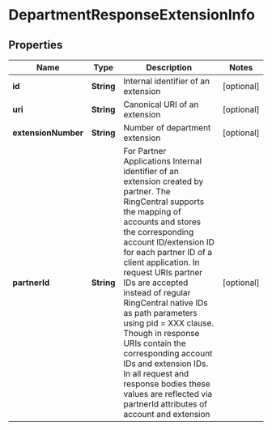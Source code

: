 
# DepartmentResponseExtensionInfo

## Properties
Name | Type | Description | Notes
------------ | ------------- | ------------- | -------------
**id** | **String** | Internal identifier of an extension |  [optional]
**uri** | **String** | Canonical URI of an extension |  [optional]
**extensionNumber** | **String** | Number of department extension |  [optional]
**partnerId** | **String** | For Partner Applications Internal identifier of an extension created by partner. The RingCentral supports the mapping of accounts and stores the corresponding account ID/extension ID for each partner ID of a client application. In request URIs partner IDs are accepted instead of regular RingCentral native IDs as path parameters using pid &#x3D; XXX clause. Though in response URIs contain the corresponding account IDs and extension IDs. In all request and response bodies these values are reflected via partnerId attributes of account and extension |  [optional]



